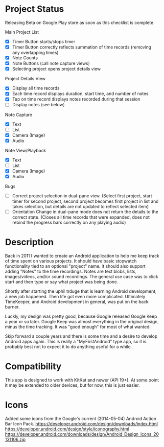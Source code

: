 # Project Status #
Releasing Beta on Google Play store as soon as this checklist is complete.

Main Project List
 - [x] Timer Button starts/stops timer
 - [x] Timer Button correctly reflects summation of time records (removing any overlapping times)
 - [x] Note Counts
 - [x] Note Buttons (call note capture views)
 - [x] Selecting project opens project details view

Project Details View
 - [x] Display all time records
 - [x] Each time record displays duration, start time, and number of notes
 - [x] Tap on time record displays notes recorded during that session
 - [ ] Display notes (see below)

Note Capture
 - [x] Text
 - [ ] List
 - [x] Camera (Image)
 - [x] Audio

Note View/Playback
 - [x] Text
 - [ ] List
 - [x] Camera (Image)
 - [x] Audio

Bugs
 - [ ] Correct project selection in dual-pane view. (Select first project, start timer for second project, second project becomes first project in list and takes selection, but details are not updated to reflect selected item)
 - [ ] Orientation Change in dual-pane mode does not return the details to the correct state. (Closes all time records that were expanded, does not rebind the progress bars correctly on any playing audio)

# Description #
Back in 2011 I wanted to create an Android application to help me keep track of time spent on various projects. It should have basic stopwatch functionality tied to an optional "project" name. It should also support adding "Notes" to the time recordings. Notes are text blobs, lists, images/videos, and/or sound recordings. The general use case was to click start and then type or say what project was being done.

Shortly after starting the uphil trduge that is learning Android development, a new job happened. Then life got even more complicated. Ultimately TimeKeeper, and Android development in general, was put on the back burner.

Luckly, my design was pretty good, because Google released Google Keep a year or so later. Google Keep was almost everything in the original design, minus the time tracking. It was "good enough" for most of what wanted.

Skip forward a couple years and there is some time and a desire to develop Android apps again. This is really a "MyFirstAndroid" type app, so it is probably best not to expect it to do anything useful for a while.

# Compatibility #
This app is designed to work with KitKat and newer (API 19+). At some point it may be extended to older devices, but for now, this is just easier.

# Icons #
Added some icons from the Google's current (2014-05-04) Android Action Bar Icon Pack.
https://developer.android.com/design/downloads/index.html
https://developer.android.com/design/style/iconography.html
https://developer.android.com/downloads/design/Android_Design_Icons_20131106.zip